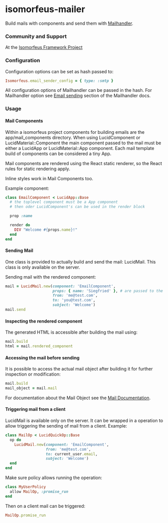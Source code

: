 # isomorfeus-mailer

Build mails with components and send them with [Mailhandler](https://github.com/wildbit/mailhandler#email-sending).

### Community and Support
At the [Isomorfeus Framework Project](http://isomorfeus.com) 

### Configuration

Configuration options can be set as hash passed to:
```ruby
Isomorfeus.email_sender_config = { type: :smtp }
```
All configuration options of Mailhandler can be passed in the hash. For Mailhandler option see
[Email sending](https://github.com/wildbit/mailhandler#email-sending) section of the Mailhandler docs.

### Usage

#### Mail Components
Within a isomorfeus project components for building emails are the app/mail_components directory.
When using LucidComponent or LucidMaterial::Component the main component passed to the mail must be either a LucidApp or LucidMaterial::App component.
Each mail template build of components can be considered a tiny App.

Mail components are rendered using the React static renderer, so the React rules for static rendering apply.

Inline styles work in Mail Components too.

Example component:
```ruby
class EmailComponent < LucidApp::Base
  # the toplevel component must be a App component
  # then oder LucidComponent's can be used in the render block 

  prop :name

  render do
    DIV "Welcome #{props.name}!"
  end
end
```

#### Sending Mail

One class is provided to actually build and send the mail: LucidMail. This class is only available on the server.

Sending mail with the rendered component:
```ruby
mail = LucidMail.new(component: 'EmailComponent', 
                     props: { name: 'Siegfried' }, # are passed to the component
                     from: 'me@test.com',
                     to: 'you@test.com',
                     subject: 'Welcome')
mail.send
```
#### Inspecting the rendered component

The generated HTML is accessible after building the mail using:
```ruby
mail.build
html = mail.rendered_component
```

#### Accessing the mail before sending

It is possible to access the actual mail object after building it for further inspection or modification:  
```ruby
mail.build
mail_object = mail.mail
```
For documentation about the Mail Object see the [Mail Documentation](https://github.com/mikel/mail).

#### Triggering mail from a client
LucidMail is available only on the server. It can be wrapped in a operation to allow triggering the sending of mail from a client. Example:
```ruby
class MailOp < LucidQuickOp::Base
  op do
    LucidMail.new(component: 'EmailComponent', 
                  from: 'me@test.com',
                  to: current_user.email,
                  subject: 'Welcome')
  end
end
```
Make sure policy allows running the operation:
```ruby
class MyUserPolicy
  allow MailOp, :promise_run
end
```
Then on a client mail can be triggered:
```ruby
MailOp.promise_run
```
